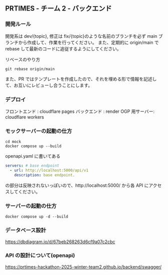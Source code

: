 ## PRTIMES - チーム 2 - バックエンド

### 開発ルール

開発系は dev/{topic}, 修正は fix/{topic}のような名前のブランチを必ず main ブランチから作成して、作業を行ってください。
また、定期的に origin/main で rebase して最新のコードに追従するようにしてください。

リベースのやり方

```shell
git rebase origin/main
```

また、PR ではテンプレートを作成したので、それを埋める形で情報を記述して、お互いにレビューし合うことにします。

### デプロイ

フロントエンド : cloudflare pages
バックエンド : render
OGP 用サーバー: cloudflare workers

### モックサーバーの起動の仕方

```shell
cd mock
docker compose up --build
```

openapi.yaml に書いてある

```yaml
servers: # base endpoint
  - url: http://localhost:5000/api/v1
    description: base endpoint.
```

の部分は反映されないっぽいので、http://localhost:5000/ から各 API にアクセスしてください。

### サーバーの起動の仕方

```shell
docker compose up -d --build
```

### データベース設計

https://dbdiagram.io/d/67beb268263d6cf9a07c2cbc

### API の設計について(openapi)

https://prtimes-hackathon-2025-winter-team2.github.io/backend/swagger/
